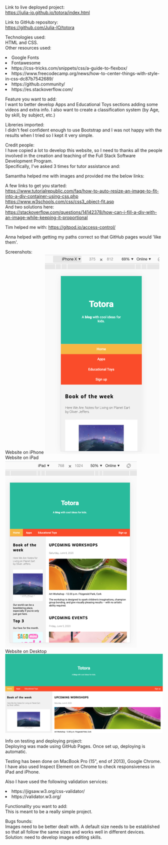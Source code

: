 Link to live deployed project:<br>
https://julia-io.github.io/totora/index.html

Link to GitHub repository:<br>
https://github.com/Julia-IO/totora



Technologies used:<br>
HTML and CSS.
<br>
Other resources used:
<br>
<li>Google Fonts</li>
<li>Fontawesome</li>
<li>https://css-tricks.com/snippets/css/a-guide-to-flexbox/</li>
<li>https://www.freecodecamp.org/news/how-to-center-things-with-style-in-css-dc87b7542689/</li>
<li>https://github.community/</li>
<li>https://es.stackoverflow.com/</li>


Feature you want to add:<br>
I want to better develop Apps and Educational Toys sections adding some videos and extra info.
I also want to create a classification system (by Age, by skill, by subject, etc.)

Libreries imported:<br>
I didn't feel confident enough to use Bootstrap and I was not happy with the results when I tried so I kept it very simple.

Credit people: <br>
I have copied a lot to develop this website, so I need to thanks all the people involved in the creation and teaching of the Full Stack Software Development Program.
<br>
Specifically, I've asked 3 times for tutor assistance and:<br>

Samantha helped me with images and provided me the below links:

A few links to get you started:<br>
https://www.tutorialrepublic.com/faq/how-to-auto-resize-an-image-to-fit-into-a-div-container-using-css.php
https://www.w3schools.com/css/css3_object-fit.asp
<br>
And two solutions here:<br>
https://stackoverflow.com/questions/14142378/how-can-i-fill-a-div-with-an-image-while-keeping-it-proportional


Tim helped me with: https://gitpod.io/access-control/

Anna helped with getting my paths correct so that GitHub pages would 'like them'.


Screenshots:<br>
Website on iPhone
![Website on iPhone](/assets/images/screenshot_1.png/)<br>
Website on iPad
![Website on iPhone](/assets/images/screenshot_2.png/)<br>
Website on Desktop
![Website on iPhone](/assets/images/screenshot_3.png/)<br>



Info on testing and deploying project:<br>
Deploying was made using GitHub Pages. Once set up, deploying is automatic.

Testing has been done on MacBook Pro (15", end of 2013), Google Chrome. <br>
I have also used Inspect Element on Chrome to check responsiveness in iPad and iPhone.

Also I have used the following validation services:<br>
<li>https://jigsaw.w3.org/css-validator/</li>
<li>https://validator.w3.org/</li>

Functionality you want to add: <br>
This is meant to be a really simple project.

Bugs founds:<br>
Images need to be better dealt with.
A default size needs to be established so that all follow the same sizes and works well in different devices.
Solution: need to develop images editing skills.
